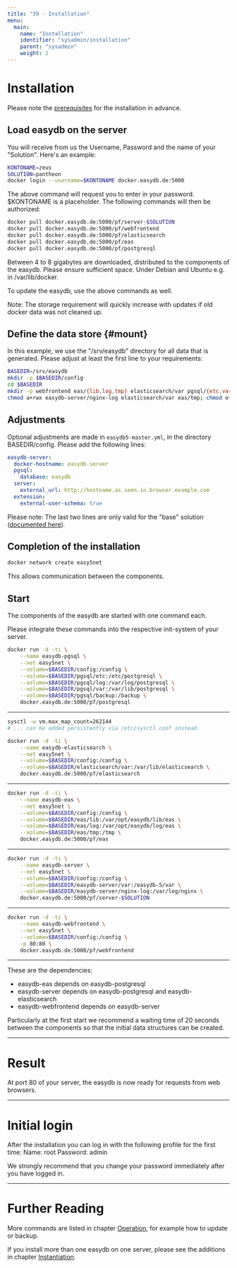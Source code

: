 ```yaml
---
title: "39 - Installation"
menu:
  main:
    name: "Installation"
    identifier: "sysadmin/installation"
    parent: "sysadmin"
    weight: 2
---
```

# Installation

Please note the [prerequisites](../requirements) for the installation in advance.

## Load easydb on the server

You will receive from us the Username, Password and the name of your "Solution". Here's an example:

```bash
KONTONAME=zeus
SOLUTION=pantheon
docker login --username=$KONTONAME docker.easydb.de:5000
```

The above command will request you to enter in your password. $KONTONAME is a placeholder. The following commands will then be authorized:

```bash
docker pull docker.easydb.de:5000/pf/server-$SOLUTION
docker pull docker.easydb.de:5000/pf/webfrontend
docker pull docker.easydb.de:5000/pf/elasticsearch
docker pull docker.easydb.de:5000/pf/eas
docker pull docker.easydb.de:5000/pf/postgresql
```

Between 4 to 8 gigabytes are downloaded, distributed to the components of the easydb.
Please ensure sufficient space. Under Debian and Ubuntu e.g. in /var/lib/docker.

To update the easydb, use the above commands as well.

Note: The storage requirement will quickly increase with updates if old docker data was not cleaned up.

## Define the data store {#mount}

In this example, we use the "/srv/easydb" directory for all data that is generated. Please adjust at least the first line to your requirements:

```bash
BASEDIR=/srv/easydb
mkdir -p $BASEDIR/config
cd $BASEDIR
mkdir -p webfrontend eas/{lib,log,tmp} elasticsearch/var pgsql/{etc,var,log,backup} easydb-server/{nginx-log,var}
chmod a+rwx easydb-server/nginx-log elasticsearch/var eas/tmp; chmod o+t eas/tmp
```

## Adjustments

Optional adjustments are made in `easydb5-master.yml`, in the directory BASEDIR/config. Please add the following lines:

```yaml
easydb-server:
  docker-hostname: easydb-server
  pgsql:
    database: easydb
  server:
    external_url: http://hostname.as.seen.in.browser.example.com
  extension:
    external-user-schema: true
```

Please note: The last two lines are only valid for the "base" solution ([documented here](../../solutions/base)).

## Completion of the installation

```bash
docker network create easy5net
```

This allows communication between the components.


## Start

The components of the easydb are started with one command each.

Please integrate these commands into the respective init-system of your server.

```bash
docker run -d -ti \
    --name easydb-pgsql \
    --net easy5net \
    --volume=$BASEDIR/config:/config \
    --volume=$BASEDIR/pgsql/etc:/etc/postgresql \
    --volume=$BASEDIR/pgsql/log:/var/log/postgresql \
    --volume=$BASEDIR/pgsql/var:/var/lib/postgresql \
    --volume=$BASEDIR/pgsql/backup:/backup \
    docker.easydb.de:5000/pf/postgresql
```

---

```bash
sysctl -w vm.max_map_count=262144
# ... can be added persistently via /etc/sysctl.conf instead.

docker run -d -ti \
    --name easydb-elasticsearch \
    --net easy5net \
    --volume=$BASEDIR/config:/config \
    --volume=$BASEDIR/elasticsearch/var:/var/lib/elasticsearch \
    docker.easydb.de:5000/pf/elasticsearch
```

---

```bash
docker run -d -ti \
    --name easydb-eas \
    --net easy5net \
    --volume=$BASEDIR/config:/config \
    --volume=$BASEDIR/eas/lib:/var/opt/easydb/lib/eas \
    --volume=$BASEDIR/eas/log:/var/opt/easydb/log/eas \
    --volume=$BASEDIR/eas/tmp:/tmp \
    docker.easydb.de:5000/pf/eas
```
---

```bash
docker run -d -ti \
    --name easydb-server \
    --net easy5net \
    --volume=$BASEDIR/config:/config \
    --volume=$BASEDIR/easydb-server/var:/easydb-5/var \
    --volume=$BASEDIR/easydb-server/nginx-log:/var/log/nginx \
    docker.easydb.de:5000/pf/server-$SOLUTION
```

---

```bash
docker run -d -ti \
    --name easydb-webfrontend \
    --net easy5net \
    --volume=$BASEDIR/config:/config \
    -p 80:80 \
    docker.easydb.de:5000/pf/webfrontend
```
---

These are the dependencies:

* easydb-eas depends on easydb-postgresql
* easydb-server depends on easydb-postgresql and easydb-elasticsearch
* easydb-webfrontend depends on easydb-server

Particularly at the first start we recommend a waiting time of 20 seconds between the components so that the initial data structures can be created.

---

# Result

At port 80 of your server, the easydb is now ready for requests from web browsers.

---

# Initial login

After the installation you can log in with the following profile for the first time:
Name: root
Password: admin 

We strongly recommend that you change your password immediately after you have logged in.

---

# Further Reading

More commands are listed in chapter [Operation](../betrieb), for example how to update or backup.

If you install more than one easydb on one server, please see the additions in chapter [Instantiation](../instances).

